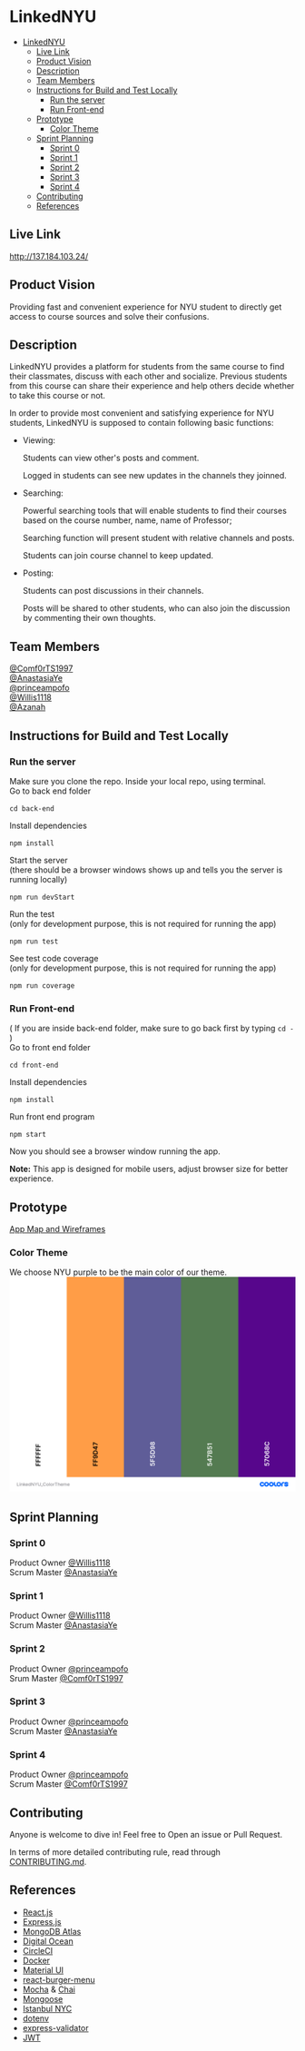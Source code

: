 # LinkedNYU

- [LinkedNYU](#linkednyu)
	- [Live Link](#live-link)
	- [Product Vision](#product-vision)
	- [Description](#description)
	- [Team Members](#team-members)
	- [Instructions for Build and Test Locally](#instructions-for-build-and-test-locally)
		- [Run the server](#run-the-server)
		- [Run Front-end](#run-front-end)
	- [Prototype](#prototype)
		- [Color Theme](#color-theme)
	- [Sprint Planning](#sprint-planning)
		- [Sprint 0](#sprint-0)
		- [Sprint 1](#sprint-1)
		- [Sprint 2](#sprint-2)
		- [Sprint 3](#sprint-3)
		- [Sprint 4](#sprint-4)
	- [Contributing](#contributing)
	- [References](#references)

## Live Link
http://137.184.103.24/ 

## Product Vision

Providing fast and convenient experience for NYU student to directly get access to course sources and solve their confusions. 

## Description

LinkedNYU provides a platform for students from the same course to find their classmates, discuss with each other and socialize. Previous students from this course can share their experience and help others decide whether to take this course or not. 

In order to provide most convenient and satisfying experience for NYU students, LinkedNYU is supposed to contain following basic functions:

- Viewing:

	Students can view other's posts and comment. 

	Logged in students can see new updates in the channels they joinned. 

- Searching: 

	Powerful searching tools that will enable students to find their courses based on the course number, name, name of Professor;

	Searching function will present student with relative channels and posts.

	Students can join course channel to keep updated.

- Posting:

	Students can post discussions in their channels. 

	Posts will be shared to other students, who can also join the discussion by commenting their own thoughts.


## Team Members

[@Comf0rTS1997](https://github.com/Comf0rTS1997)    
[@AnastasiaYe](https://github.com/AnastasiaYe)        
[@princeampofo](https://github.com/princeampofo)     
[@Willis1118](https://github.com/Willis1118)   
[@Azanah](https://github.com/azanah)

## Instructions for Build and Test Locally
### Run the server
Make sure you clone the repo. Inside your local repo, using terminal.    
Go to back end folder

```
cd back-end 
```
Install dependencies 
```
npm install
```
Start the server    
(there should be a browser windows shows up and tells you the server is running locally)
```
npm run devStart
```
Run the test   
(only for development purpose, this is not required for running the app)
```
npm run test
```
See test code coverage    
(only for development purpose, this is not required for running the app)
```
npm run coverage
```

### Run Front-end
( If you are inside back-end folder, make sure to go back first by typing `cd -` )     
Go to front end folder  
```
cd front-end
```
Install dependencies
``` 
npm install
```
Run front end program
```
npm start
```
Now you should see a browser window running the app.    

**Note:** This app is designed for mobile users, adjust browser size for better experience. 

## Prototype
[App Map and Wireframes](https://github.com/software-students-fall2021/user-experience-design-linkednyu)
### Color Theme
We choose NYU purple to be the main color of our theme.     
![color](images/LinkedNYU_ColorTheme.png)

## Sprint Planning
### Sprint 0
Product Owner [@Willis1118](https://github.com/Willis1118)       
Scrum Master [@AnastasiaYe](https://github.com/AnastasiaYe)  
### Sprint 1
Product Owner [@Willis1118](https://github.com/Willis1118)       
Scrum Master [@AnastasiaYe](https://github.com/AnastasiaYe)  
### Sprint 2
Product Owner [@princeampofo](https://github.com/princeampofo)  
Srum Master [@Comf0rTS1997](https://github.com/Comf0rTS1997)  
### Sprint 3
Product Owner [@princeampofo](https://github.com/princeampofo)    
Scrum Master [@AnastasiaYe](https://github.com/AnastasiaYe)  

### Sprint 4
Product Owner [@princeampofo](https://github.com/princeampofo)         
Scrum Master [@Comf0rTS1997](https://github.com/Comf0rTS1997)        


## Contributing

Anyone is welcome to dive in! Feel free to Open an issue or Pull Request. 

In terms of more detailed contributing rule, read through 
[CONTRIBUTING.md](https://github.com/software-students-fall2021/project-setup-linkednyu/blob/master/CONTRIBUTING.md).

## References
- [React.js](https://reactjs.org/)
- [Express.js](https://expressjs.com/)
- [MongoDB Atlas](https://www.mongodb.com/atlas/database)
- [Digital Ocean](https://www.digitalocean.com/)
- [CircleCI](https://circleci.com/)
- [Docker](docker.com)
- [Material UI](https://mui.com/)
- [react-burger-menu](https://github.com/negomi/react-burger-menu)
- [Mocha](https://mochajs.org/) & [Chai](https://www.chaijs.com/)
- [Mongoose](https://mongoosejs.com/docs/index.html)
- [Istanbul NYC](https://github.com/istanbuljs/nyc)
- [dotenv](https://github.com/motdotla/dotenv)
- [express-validator](https://express-validator.github.io/docs/)
- [JWT](https://www.npmjs.com/package/jsonwebtoken)
  

